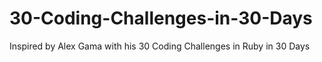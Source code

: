 # 30-Coding-Challenges-in-30-Days

Inspired by Alex Gama with his 30 Coding Challenges in Ruby in 30 Days
